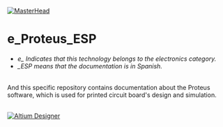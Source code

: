 [![MasterHead](http://dicer0.com/wp-content/uploads/2023/09/Proteus-di_cer0-Banner.png)](https://dicer0.com/#skills)
# e_Proteus_ESP
<h6 align="justify">
  <ul>
    <li>e_ Indicates that this technology belongs to the electronics category.</li>
    <li>_ESP means that the documentation is in Spanish.</li>
  </ul>
</h6>
And this specific repository contains documentation about the Proteus software, which is used for printed circuit board's design and simulation.
&nbsp;
<br/>
&nbsp;

[![Altium Designer](http://dicer0.com/wp-content/uploads/2023/09/e_Proteus.png)](https://dicer0.com/#skills)
